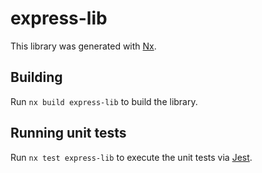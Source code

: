 # express-lib

This library was generated with [Nx](https://nx.dev).

## Building

Run `nx build express-lib` to build the library.

## Running unit tests

Run `nx test express-lib` to execute the unit tests via [Jest](https://jestjs.io).

